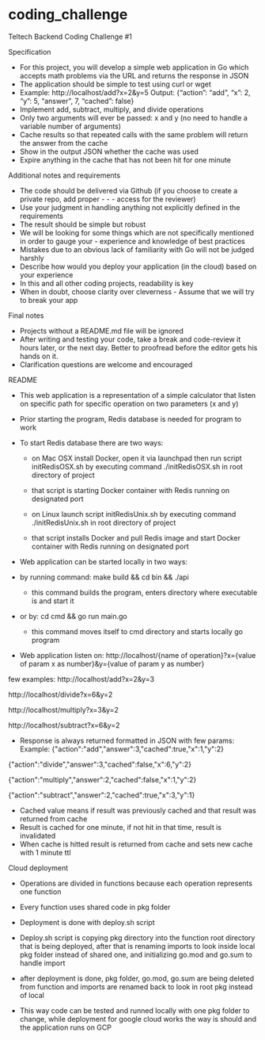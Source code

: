 # coding_challenge

Teltech Backend Coding Challenge #1

Specification
- For this project, you will develop a simple web application in Go which accepts math problems via the URL and returns the response in JSON
- The application should be simple to test using curl or wget
- Example:
  http://localhost/add?x=2&y=5
  Output:
  {“action”: “add”, “x”: 2, “y”: 5, “answer”, 7, “cached”: false}
- Implement add, subtract, multiply, and divide operations
- Only two arguments will ever be passed: x and y (no need to handle a variable number of arguments)
- Cache results so that repeated calls with the same problem will return the answer from the cache
 - Show in the output JSON whether the cache was used
 - Expire anything in the cache that has not been hit for one minute

Additional notes and requirements
- The code should be delivered via Github (if you choose to create a private repo, add proper - - - access for the reviewer)
- Use your judgment in handling anything not explicitly defined in the requirements
- The result should be simple but robust
 - We will be looking for some things which are not specifically mentioned in order to gauge your - experience and knowledge of best practices
- Mistakes due to an obvious lack of familiarity with Go will not be judged harshly
- Describe how would you deploy your application (in the cloud) based on your experience
- In this and all other coding projects, readability is key
 - When in doubt, choose clarity over cleverness
​- Assume that we will try to break your app

Final notes
- Projects without a README.md file will be ignored
- After writing and testing your code, take a break and code-review it hours later, or the next day. Better to proofread before the editor gets his hands on it.
- Clarification questions are welcome and encouraged


README
 - This web application is a representation of a simple calculator that listen on specific path for    specific operation on two parameters (x and y)

 - Prior starting the program, Redis database is needed for program to work
 - To start Redis database there are two ways:
   - on Mac OSX install Docker, open it via launchpad then run script initRedisOSX.sh by executing command ./initRedisOSX.sh in root directory of project
   - that script is starting Docker container with Redis running on designated port

   - on Linux launch script initRedisUnix.sh by executing command ./initRedisUnix.sh in root directory of project
   - that script installs Docker and pull Redis image and start Docker container with Redis running on designated port

 - Web application can be started locally in two ways:
  - by running command: make build && cd bin && ./api
    - this command builds the program, enters directory where executable is and start it

  - or by: cd cmd && go run main.go
    - this command moves itself to cmd directory and starts locally go program

 - Web application listen on:
 http://localhost/{name of operation}?x={value of param x as number}&y={value of param y as number}

few examples:
  http://localhost/add?x=2&y=3

  http://localhost/divide?x=6&y=2

  http://localhost/multiply?x=3&y=2

  http://localhost/subtract?x=6&y=2


 - Response is always returned formatted in JSON with few params:
  Example:
  {"action":"add","answer":3,"cached":true,"x":1,"y":2}

  {"action":"divide","answer":3,"cached":false,"x":6,"y":2}

  {"action":"multiply","answer":2,"cached":false,"x":1,"y":2}

  {"action":"subtract","answer":2,"cached":true,"x":3,"y":1}

 - Cached value means if result was previously cached and that result was returned from cache
 - Result is cached for one minute, if not hit in that time, result is invalidated
 - When cache is hitted result is returned from cache and sets new cache with 1 minute ttl

 Cloud deployment
 - Operations are divided in functions because each operation represents one function
 - Every function uses shared code in pkg folder
 - Deployment is done with deploy.sh script
 - Deploy.sh script is copying pkg directory into the function root directory that is being deployed, after that is renaming imports to look inside local pkg folder instead of shared one, and initializing go.mod and go.sum to handle import
  - after deployment is done, pkg folder, go.mod, go.sum are being deleted from function and imports are      renamed back to look in root pkg instead of local

  - This way code can be tested and runned locally with one pkg folder to change, while deployment for google cloud works the way is should and the application runs on GCP





